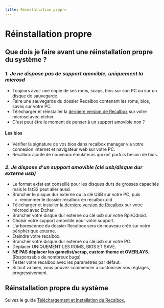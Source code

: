 ```yaml
---
title: Réinstallation propre
---
```


# Réinstallation propre

## **Que dois je faire avant une réinstallation propre du système ?**

### _**1. Je ne dispose pas de support amovible, uniquement la microsd**_

* Toujours avoir une copie de ses roms, scaps, bios sur son PC ou sur un disque de sauvegarde.
* Faire une sauvegarde du dossier Recalbox contenant les roms, bios, saves sur votre PC.
* Télécharger et réinstaller la [dernière version de Recalbox](https://archive.recalbox.com/) sur votre microsd avec etcher.
* C'est peut être le moment de penser à un support amovible non ?

#### Les bios

* Vérifier la signature de vos bios dans recalbox manager via votre connexion internet et navigateur web sur votre PC.
* Recalbox ajoute de nouveaux émulateurs qui ont parfois besoin de bios.



### _**2. Je dispose d'un support amovible \(clé usb/disque dur externe usb\)**_

* Le format exfat est conseillé pour les disques durs de grosses capacités mais le fat32 peut aller aussi
* Brancher le disque dur externe ou la clé USB sur votre PC, puis
  * renommer le dossier recalbox en recalbox.old
* Télécharger et installer [la dernière version de Recalbox](https://download.recalbox.com/fr/) sur votre microsd avec Etcher.
* Brancher votre disque dur externe ou clé usb sur votre Rpi/Odroid.
* Choisir votre support amovible pour votre support.
* L'arborescence du dossier Recalbox sera de nouveau créé sur votre périphérique externe.
* Éteindre votre recalbox.
* Brancher votre disque dur externe ou clé usb sur votre PC.
* Déplacer UNIQUEMENT LES ROMS, BIOS ET SAVE.
* **NE PAS déplacer les gamelist/scrap, custom theme et OVERLAYS**. \(Responsable de nombreux bugs\)
* Tester votre recalbox avec les paramètres par défaut.
* Si tout va bien, vous pouvez commencer à customiser vos réglages, progressivement.



## R**éinstallation propre du système**

Suivez le guide [Téléchargement et Installation de Recalbox.](/v/francais/usage-basique/preparation-et-installation)

